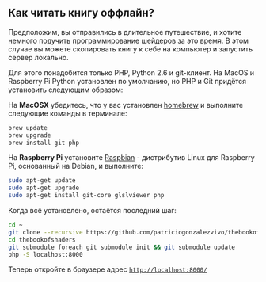 ## Как читать книгу оффлайн?

Предположим, вы отправились в длительное путешествие, и хотите немного подучить программирование шейдеров за это время. В этом случае вы можете скопировать книгу к себе на компьютер и запустить сервер локально.

Для этого понадобится только PHP, Python 2.6 и git-клиент. На MacOS и Raspberry Pi Python установлен по умолчанию, но PHP и Git придётся установить следующим образом:

На **MacOSX** убедитесь, что у вас установлен [homebrew](http://brew.sh/) и выполните следующие команды в терминале:

```bash
brew update
brew upgrade
brew install git php
```

На **Raspberry Pi** установите [Raspbian](https://www.raspberrypi.org/downloads/raspbian/) - дистрибутив Linux  для Raspberry Pi, основанный на Debian, и выполните:

```bash
sudo apt-get update
sudo apt-get upgrade
sudo apt-get install git-core glslviewer php
```

Когда всё установлено, остаётся последний шаг:

```bash
cd ~
git clone --recursive https://github.com/patriciogonzalezvivo/thebookofshaders.git
cd thebookofshaders
git submodule foreach git submodule init && git submodule update
php -S localhost:8000
```

Теперь откройте в браузере адрес [`http://localhost:8000/`](http://localhost:8000/)
